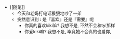 - [[随笔]]
	- 今天和老妈打电话狠狠地吵了一架
	- 突然意识到 : 是『喜欢』还是『需要』呢
		- 你真的喜欢kiki嘛? 我想不是, 不然不会和tyl那样
		- 你爱kiki嘛? 我想不是, 毕竟她不会真的也爱你,